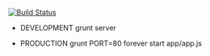 [![Build Status](https://secure.travis-ci.org/natsumesou/toire.tv.png?branch=master)](http://travis-ci.org/natsumesou/toire.tv)

* DEVELOPMENT
    grunt server

* PRODUCTION
    grunt
    PORT=80 forever start app/app.js
